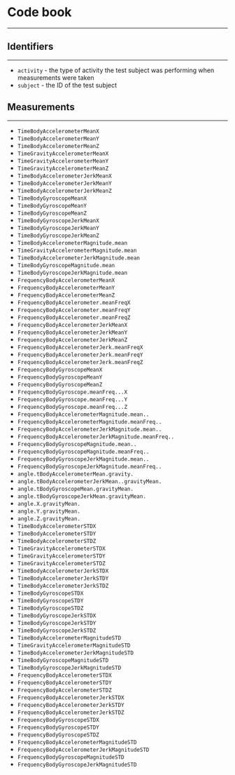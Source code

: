 # Code book
---

## Identifiers
---
* `activity` - the type of activity the test subject was performing when measurements were taken
* `subject` - the ID of the test subject

## Measurements
---
* `TimeBodyAccelerometerMeanX`	
* `TimeBodyAccelerometerMeanY`	
* `TimeBodyAccelerometerMeanZ`	
* `TimeGravityAccelerometerMeanX`	
* `TimeGravityAccelerometerMeanY`	
* `TimeGravityAccelerometerMeanZ`	
* `TimeBodyAccelerometerJerkMeanX`	
* `TimeBodyAccelerometerJerkMeanY`	
* `TimeBodyAccelerometerJerkMeanZ`	
* `TimeBodyGyroscopeMeanX`	
* `TimeBodyGyroscopeMeanY`	
* `TimeBodyGyroscopeMeanZ`	
* `TimeBodyGyroscopeJerkMeanX`	
* `TimeBodyGyroscopeJerkMeanY`	
* `TimeBodyGyroscopeJerkMeanZ`	
* `TimeBodyAccelerometerMagnitude.mean`	
* `TimeGravityAccelerometerMagnitude.mean`	
* `TimeBodyAccelerometerJerkMagnitude.mean`	
* `TimeBodyGyroscopeMagnitude.mean`	
* `TimeBodyGyroscopeJerkMagnitude.mean`	
* `FrequencyBodyAccelerometerMeanX`	
* `FrequencyBodyAccelerometerMeanY`	
* `FrequencyBodyAccelerometerMeanZ`	
* `FrequencyBodyAccelerometer.meanFreqX`	
* `FrequencyBodyAccelerometer.meanFreqY`	
* `FrequencyBodyAccelerometer.meanFreqZ`	
* `FrequencyBodyAccelerometerJerkMeanX`	
* `FrequencyBodyAccelerometerJerkMeanY`	
* `FrequencyBodyAccelerometerJerkMeanZ`	
* `FrequencyBodyAccelerometerJerk.meanFreqX`	
* `FrequencyBodyAccelerometerJerk.meanFreqY`	
* `FrequencyBodyAccelerometerJerk.meanFreqZ`	
* `FrequencyBodyGyroscopeMeanX`	
* `FrequencyBodyGyroscopeMeanY`	
* `FrequencyBodyGyroscopeMeanZ`	
* `FrequencyBodyGyroscope.meanFreq...X`	
* `FrequencyBodyGyroscope.meanFreq...Y`	
* `FrequencyBodyGyroscope.meanFreq...Z`	
* `FrequencyBodyAccelerometerMagnitude.mean..`	
* `FrequencyBodyAccelerometerMagnitude.meanFreq..`	
* `FrequencyBodyAccelerometerJerkMagnitude.mean..`	
* `FrequencyBodyAccelerometerJerkMagnitude.meanFreq..`	
* `FrequencyBodyGyroscopeMagnitude.mean..`	
* `FrequencyBodyGyroscopeMagnitude.meanFreq..`	
* `FrequencyBodyGyroscopeJerkMagnitude.mean..`	
* `FrequencyBodyGyroscopeJerkMagnitude.meanFreq..`	
* `angle.tBodyAccelerometerMean.gravity.`	
* `angle.tBodyAccelerometerJerkMean..gravityMean.`	
* `angle.tBodyGyroscopeMean.gravityMean.`	
* `angle.tBodyGyroscopeJerkMean.gravityMean.`	
* `angle.X.gravityMean.`	
* `angle.Y.gravityMean.`	
* `angle.Z.gravityMean.`	
* `TimeBodyAccelerometerSTDX`	
* `TimeBodyAccelerometerSTDY`	
* `TimeBodyAccelerometerSTDZ`	
* `TimeGravityAccelerometerSTDX`	
* `TimeGravityAccelerometerSTDY`
* `TimeGravityAccelerometerSTDZ`
* `TimeBodyAccelerometerJerkSTDX`	
* `TimeBodyAccelerometerJerkSTDY`	
* `TimeBodyAccelerometerJerkSTDZ`	
* `TimeBodyGyroscopeSTDX`	
* `TimeBodyGyroscopeSTDY`	
* `TimeBodyGyroscopeSTDZ`	
* `TimeBodyGyroscopeJerkSTDX`	
* `TimeBodyGyroscopeJerkSTDY`	
* `TimeBodyGyroscopeJerkSTDZ`	
* `TimeBodyAccelerometerMagnitudeSTD`	
* `TimeGravityAccelerometerMagnitudeSTD`	
* `TimeBodyAccelerometerJerkMagnitudeSTD`	
* `TimeBodyGyroscopeMagnitudeSTD`	
* `TimeBodyGyroscopeJerkMagnitudeSTD`	
* `FrequencyBodyAccelerometerSTDX`	
* `FrequencyBodyAccelerometerSTDY`	
* `FrequencyBodyAccelerometerSTDZ`	
* `FrequencyBodyAccelerometerJerkSTDX`	
* `FrequencyBodyAccelerometerJerkSTDY`	
* `FrequencyBodyAccelerometerJerkSTDZ`
* `FrequencyBodyGyroscopeSTDX`	
* `FrequencyBodyGyroscopeSTDY`	
* `FrequencyBodyGyroscopeSTDZ`	
* `FrequencyBodyAccelerometerMagnitudeSTD`	
* `FrequencyBodyAccelerometerJerkMagnitudeSTD`
* `FrequencyBodyGyroscopeMagnitudeSTD`	
* `FrequencyBodyGyroscopeJerkMagnitudeSTD`